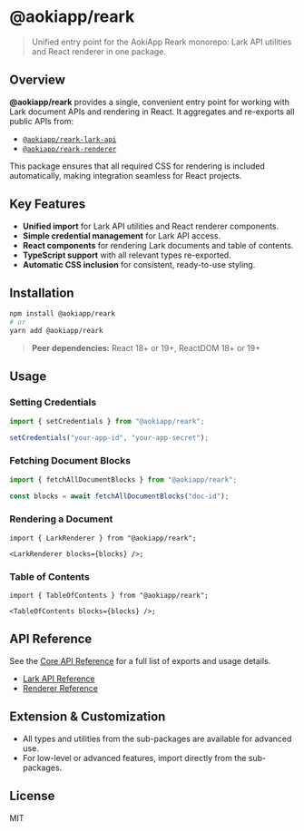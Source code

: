 # @aokiapp/reark

> Unified entry point for the AokiApp Reark monorepo: Lark API utilities and React renderer in one package.

## Overview

**@aokiapp/reark** provides a single, convenient entry point for working with Lark document APIs and rendering in React. It aggregates and re-exports all public APIs from:

- [`@aokiapp/reark-lark-api`](../lark-api)
- [`@aokiapp/reark-renderer`](../renderer)

This package ensures that all required CSS for rendering is included automatically, making integration seamless for React projects.

## Key Features

- **Unified import** for Lark API utilities and React renderer components.
- **Simple credential management** for Lark API access.
- **React components** for rendering Lark documents and table of contents.
- **TypeScript support** with all relevant types re-exported.
- **Automatic CSS inclusion** for consistent, ready-to-use styling.

## Installation

```sh
npm install @aokiapp/reark
# or
yarn add @aokiapp/reark
```

> **Peer dependencies:** React 18+ or 19+, ReactDOM 18+ or 19+

## Usage

### Setting Credentials

```ts
import { setCredentials } from "@aokiapp/reark";

setCredentials("your-app-id", "your-app-secret");
```

### Fetching Document Blocks

```ts
import { fetchAllDocumentBlocks } from "@aokiapp/reark";

const blocks = await fetchAllDocumentBlocks("doc-id");
```

### Rendering a Document

```tsx
import { LarkRenderer } from "@aokiapp/reark";

<LarkRenderer blocks={blocks} />;
```

### Table of Contents

```tsx
import { TableOfContents } from "@aokiapp/reark";

<TableOfContents blocks={blocks} />;
```

## API Reference

See the [Core API Reference](../../docs/api/core.md) for a full list of exports and usage details.

- [Lark API Reference](../../docs/api/lark-api.md)
- [Renderer Reference](../../docs/api/renderer.md)

## Extension & Customization

- All types and utilities from the sub-packages are available for advanced use.
- For low-level or advanced features, import directly from the sub-packages.

## License

MIT

